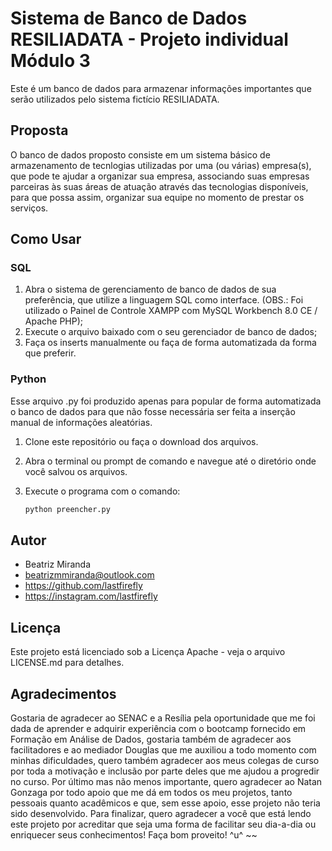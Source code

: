 # Sistema de Banco de Dados RESILIADATA - Projeto individual Módulo 3

Este é um banco de dados para armazenar informações importantes que serão utilizados pelo sistema fictício RESILIADATA.

## Proposta
O banco de dados proposto consiste em um sistema básico de armazenamento de tecnlogias utilizadas por uma (ou várias) empresa(s), que pode te ajudar a organizar sua empresa, associando suas empresas parceiras às suas áreas de atuação através das tecnologias disponíveis, para que possa assim, organizar sua equipe no momento de prestar os serviços.

## Como Usar
### SQL
1. Abra o sistema de gerenciamento de banco de dados de sua preferência, que utilize a linguagem SQL como interface. (OBS.: Foi utilizado o Painel de Controle XAMPP com MySQL Workbench 8.0 CE / Apache PHP);
2. Execute o arquivo baixado com o seu gerenciador de banco de dados;
3. Faça os inserts manualmente ou faça de forma automatizada da forma que preferir.

### Python
Esse arquivo .py foi produzido apenas para popular de forma automatizada o banco de dados para que não fosse necessária ser feita a inserção manual de informações aleatórias.
1. Clone este repositório ou faça o download dos arquivos.
2. Abra o terminal ou prompt de comando e navegue até o diretório onde você salvou os arquivos.
3. Execute o programa com o comando:

   ```bash
   python preencher.py

## Autor

- Beatriz Miranda
- beatrizmmiranda@outlook.com
- https://github.com/lastfirefly
- https://instagram.com/lastfirefly

## Licença
Este projeto está licenciado sob a Licença Apache - veja o arquivo LICENSE.md para detalhes.

## Agradecimentos
Gostaria de agradecer ao SENAC e a Resília pela oportunidade que me foi dada de aprender e adquirir experiência com o bootcamp fornecido em Formação em Análise de Dados, gostaria também de agradecer aos facilitadores e ao mediador Douglas que me auxiliou a todo momento com minhas dificuldades, quero também agradecer aos meus colegas de curso por toda a motivação e inclusão por parte deles que me ajudou a progredir no curso. Por último mas não menos importante, quero agradecer ao Natan Gonzaga por todo apoio que me dá em todos os meu projetos, tanto pessoais quanto acadêmicos e que, sem esse apoio, esse projeto não teria sido desenvolvido. Para finalizar, quero agradecer a você que está lendo este projeto por acreditar que seja uma forma de facilitar seu dia-a-dia ou enriquecer seus conhecimentos!
Faça bom proveito! ^u^ ~~
